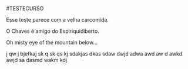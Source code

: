 #TESTECURSO

Esse teste parece com a velha carcomida.

O Chaves é amigo do Espiriquidiberto.

Oh misty eye of the mountain below...

j
 qw j bjefkaj 	 sk	 	q sk	qs kj sdakjas dkas sdaw dwjd  adwa
awd aw d awkd awjd sa dasmd wakm kdj
